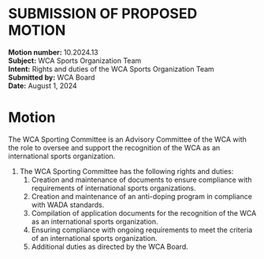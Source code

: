 # SUBMISSION OF PROPOSED MOTION

**Motion number:** 10.2024.13  
**Subject:** WCA Sports Organization Team  
**Intent:** Rights and duties of the WCA Sports Organization Team  
**Submitted by:** WCA Board  
**Date:** August 1, 2024

# Motion

The WCA Sporting Committee is an Advisory Committee of the WCA with the role to oversee and support the recognition of the WCA as an international sports organization.

1. The WCA Sporting Committee has the following rights and duties:
   1. Creation and maintenance of documents to ensure compliance with requirements of international sports organizations.
   2. Creation and maintenance of an anti-doping program in compliance with WADA standards.
   3. Compilation of application documents for the recognition of the WCA as an international sports organization.
   4. Ensuring compliance with ongoing requirements to meet the criteria of an international sports organization.
   5. Additional duties as directed by the WCA Board.
